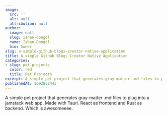 ```yaml
---
image:
  src: ''
  alt: null
  attribution: null
author:
  image: null
  slug: ishan-dongol
  name: Ishan Dongol
  bio: Owner
slug: a-simple-github-blogs-creator-native-application
title: A simple Github Blogs Creator Native Application
categories:
- slug: pet-projects
  color: red
  title: Pet Projects
excerpt: A simple pet project that generates gray-matter .md files to plug into a jamstack web app
publishedAt: 1692852443
---
```

A simple pet project that generates gray-matter .md files to plug into a jamstack web app. Made with Tauri. React as frontend and Rust as backend. Which is awesomeeee.
